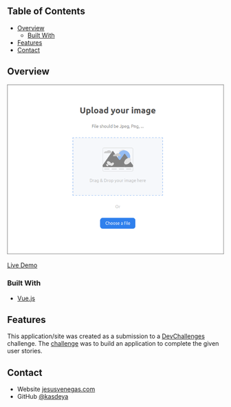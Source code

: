## Table of Contents

- [Overview](#overview)
  - [Built With](#built-with)
- [Features](#features)
- [Contact](#contact)

## Overview

![screenshot](./public/screenshot.png)

[Live Demo](https://image-uploader-challenge-six.vercel.app/)

### Built With

- [Vue.js](https://vuejs.org/)

## Features

This application/site was created as a submission to a [DevChallenges](https://devchallenges.io/challenges) challenge. The [challenge](https://devchallenges.io/challenges/O2iGT9yBd6xZBrOcVirx) was to build an application to complete the given user stories.

## Contact

- Website [jesusvenegas.com](https://jesusvenegas.com)
- GitHub [@kasdeya](https://github.com/kasdeya)
